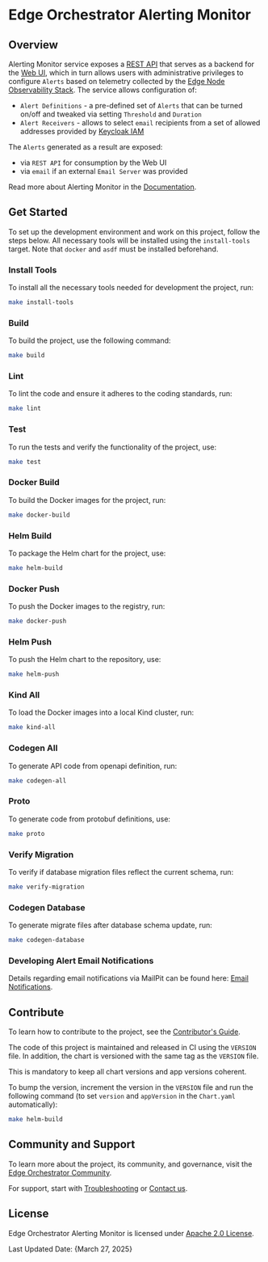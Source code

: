 <!--
SPDX-FileCopyrightText: (C) 2025 Intel Corporation
SPDX-License-Identifier: Apache-2.0
-->

# Edge Orchestrator Alerting Monitor

[Web UI]: https://github.com/open-edge-platform/orch-ui
[Edge Node Observability Stack]: https://github.com/open-edge-platform/o11y-charts/tree/main/charts/edgenode-observability
[Keycloak IAM]: https://github.com/open-edge-platform/edge-manageability-framework/blob/main/argocd/applications/templates/platform-keycloak.yaml

[Documentation]: https://github.com/open-edge-platform/orch-docs
[Edge Orchestrator Community]: https://github.com/open-edge-platform
[Troubleshooting]: https://github.com/open-edge-platform/orch-docs
[Contact us]: https://github.com/open-edge-platform

[Apache 2.0 License]: LICENSES/Apache-2.0.txt
[Contributor's Guide]: CONTRIBUTING.md

[Email Notifications]: https://github.com/open-edge-platform/orch-docs/blob/main/docs/developer_guide/observability/tutorials/development/email-notifications.rst

## Overview

Alerting Monitor service exposes a [REST API](api/v1/openapi.yaml) that serves as a backend for the [Web UI], which in turn allows users with administrative privileges to configure `Alerts` based on telemetry collected by the [Edge Node Observability Stack]. The service allows configuration of:

- `Alert Definitions` - a pre-defined set of `Alerts` that can be turned on/off and tweaked via setting `Threshold` and `Duration`
- `Alert Receivers` - allows to select `email` recipients from a set of allowed addresses provided by [Keycloak IAM]

The `Alerts` generated as a result are exposed:

- via `REST API` for consumption by the Web UI
- via `email` if an external `Email Server` was provided

Read more about Alerting Monitor in the [Documentation].

## Get Started

To set up the development environment and work on this project, follow the steps below.
All necessary tools will be installed using the `install-tools` target.
Note that `docker` and `asdf` must be installed beforehand.

### Install Tools

To install all the necessary tools needed for development the project, run:

```sh
make install-tools
```

### Build

To build the project, use the following command:

```sh
make build
```

### Lint

To lint the code and ensure it adheres to the coding standards, run:

```sh
make lint
```

### Test

To run the tests and verify the functionality of the project, use:

```sh
make test
```

### Docker Build

To build the Docker images for the project, run:

```sh
make docker-build
```

### Helm Build

To package the Helm chart for the project, use:

```sh
make helm-build
```

### Docker Push

To push the Docker images to the registry, run:

```sh
make docker-push
```

### Helm Push

To push the Helm chart to the repository, use:

```sh
make helm-push
```

### Kind All

To load the Docker images into a local Kind cluster, run:

```sh
make kind-all
```

### Codegen All

To generate API code from openapi definition, run:

```sh
make codegen-all
```

### Proto

To generate code from protobuf definitions, use:

```sh
make proto
```

### Verify Migration

To verify if database migration files reflect the current schema, run:

```sh
make verify-migration
```

### Codegen Database

To generate migrate files after database schema update, run:

```sh
make codegen-database
```

### Developing Alert Email Notifications

Details regarding email notifications via MailPit can be found here: [Email Notifications].

## Contribute

To learn how to contribute to the project, see the [Contributor's Guide].

The code of this project is maintained and released in CI using the `VERSION` file.
In addition, the chart is versioned with the same tag as the `VERSION` file.

This is mandatory to keep all chart versions and app versions coherent.

To bump the version, increment the version in the `VERSION` file and run the following command
(to set `version` and `appVersion` in the `Chart.yaml` automatically):

```sh
make helm-build
```

## Community and Support

To learn more about the project, its community, and governance, visit the [Edge Orchestrator Community].

For support, start with [Troubleshooting] or [Contact us].

## License

Edge Orchestrator Alerting Monitor is licensed under [Apache 2.0 License].

Last Updated Date: {March 27, 2025}
